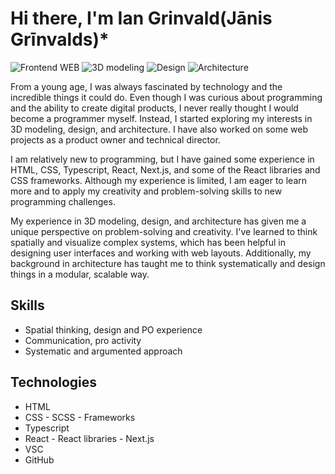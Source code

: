 
# Hi there, I'm Ian Grinvald(Jānis Grīnvalds)*
<p>
  <img src="https://img.shields.io/badge/-Programming-yellow" alt="Frontend WEB">
  <img src="https://img.shields.io/badge/-3D%20modeling-blue" alt="3D modeling">
  <img src="https://img.shields.io/badge/-Design-red" alt="Design">
  <img src="https://img.shields.io/badge/-Architecture-green" alt="Architecture">
</p>

From a young age, I was always fascinated by technology and the incredible things it could do. Even though I was curious about programming and the ability to create digital products, I never really thought I would become a programmer myself. Instead, I started exploring my interests in 3D modeling, design, and architecture. I have also worked on some web projects as a product owner and technical director.

I am relatively new to programming, but I have gained some experience in HTML, CSS, Typescript, React, Next.js, and some of the React libraries and CSS frameworks. Although my experience is limited, I am eager to learn more and to apply my creativity and problem-solving skills to new programming challenges.

My experience in 3D modeling, design, and architecture has given me a unique perspective on problem-solving and creativity. I've learned to think spatially and visualize complex systems, which has been helpful in designing user interfaces and working with web layouts. Additionally, my background in architecture has taught me to think systematically and design things in a modular, scalable way.

## Skills
* Spatial thinking, design and PO experience
* Communication, pro activity
* Systematic and argumented approach
## Technologies
- HTML
- CSS - SCSS - Frameworks
- Typescript
- React - React libraries - Next.js
- VSC
- GitHub
